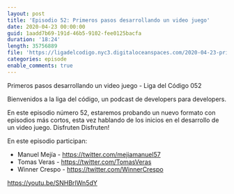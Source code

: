 ```yaml
---
layout: post
title: 'Episodio 52: Primeros pasos desarrollando un video juego'
date: 2020-04-23 00:00:00
guid: 1aadd7b69-191d-46b5-9102-fee0125bacfa
duration: '18:24'
length: 35756889
file: 'https://ligadelcodigo.nyc3.digitaloceanspaces.com/2020-04-23-primeros-pasos-desarrollando-un-video-juego.mp3'
categories: episode
enable_comments: true
---
```


Primeros pasos desarrollando un video juego - Liga del Código 052

Bienvenidos a la liga del código, un podcast de developers para developers.

En este episodio número 52, estaremos probando un nuevo formato con episodios más cortos, esta vez hablando de los inicios en el desarrollo de un video juego. Disfruten
Disfruten!

En este episodio participan:

- Manuel Mejía - https://twitter.com/mejiamanuel57
- Tomas Veras - https://twitter.com/TomasVeras
- Winner Crespo - https://twitter.com/WinnerCrespo

https://youtu.be/SNHBrIWn5dY
